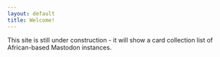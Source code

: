 ```yaml
---
layout: default
title: Welcome!
---
```


This site is still under construction - it will show a card collection list of African-based Mastodon instances.
